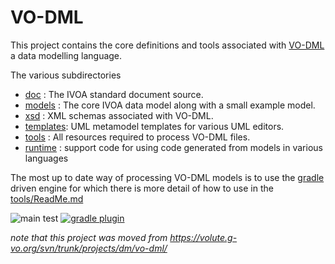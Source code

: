 VO-DML
======

This project contains the core definitions and tools associated with
[VO-DML](https://www.ivoa.net/documents/VODML/index.html) a data modelling
language.


The various subdirectories

* [doc](./doc)      : The IVOA standard document source.
* [models](./models)   : The core IVOA data model along with a small example model.
* [xsd](./xsd)      : XML schemas associated with VO-DML.
* [templates](./templates): UML metamodel templates for various UML editors.
* [tools](./tools)    : All resources required to process VO-DML files. 
* [runtime](./runtime) : support code for using code generated from models in various languages

The most up to date way of processing VO-DML models is to use the [gradle](https://gradle.org) driven engine
for which there is more detail of how to use in the [tools/ReadMe.md](./tools/ReadMe.md)

![main test](https://github.com/ivoa/vo-dml/actions/workflows/test.yml/badge.svg)
[![gradle plugin](https://img.shields.io/gradle-plugin-portal/v/net.ivoa.vo-dml.vodmltools?label=gradle%20plugin)](https://plugins.gradle.org/plugin/net.ivoa.vo-dml.vodmltools)

_note that this project was moved from https://volute.g-vo.org/svn/trunk/projects/dm/vo-dml/_
